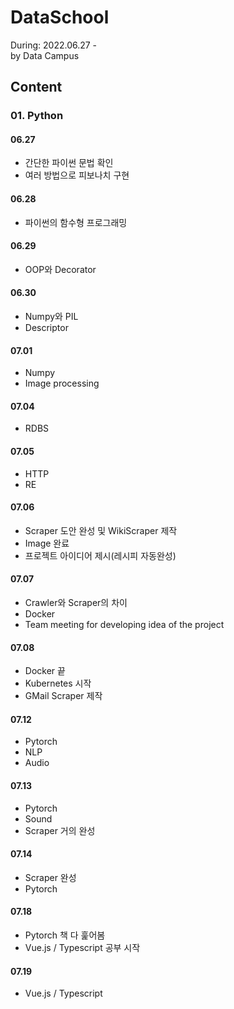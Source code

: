 # DataSchool
During: 2022.06.27 -   
by Data Campus
## Content
### 01. Python
#### 06.27
- 간단한 파이썬 문법 확인
- 여러 방법으로 피보나치 구현

#### 06.28
- 파이썬의 함수형 프로그래밍

#### 06.29
- OOP와 Decorator

#### 06.30
- Numpy와 PIL
- Descriptor

#### 07.01
- Numpy
- Image processing

#### 07.04
- RDBS

#### 07.05
- HTTP
- RE

#### 07.06
- Scraper 도안 완성 및 WikiScraper 제작
- Image 완료
- 프로젝트 아이디어 제시(레시피 자동완성)

#### 07.07
- Crawler와 Scraper의 차이
- Docker
- Team meeting for developing idea of the project

#### 07.08
- Docker 끝
- Kubernetes 시작
- GMail Scraper 제작

#### 07.12
- Pytorch
- NLP
- Audio

#### 07.13
- Pytorch
- Sound
- Scraper 거의 완성

#### 07.14
- Scraper 완성
- Pytorch

#### 07.18
- Pytorch 책 다 훑어봄
- Vue.js / Typescript 공부 시작

#### 07.19
- Vue.js / Typescript
